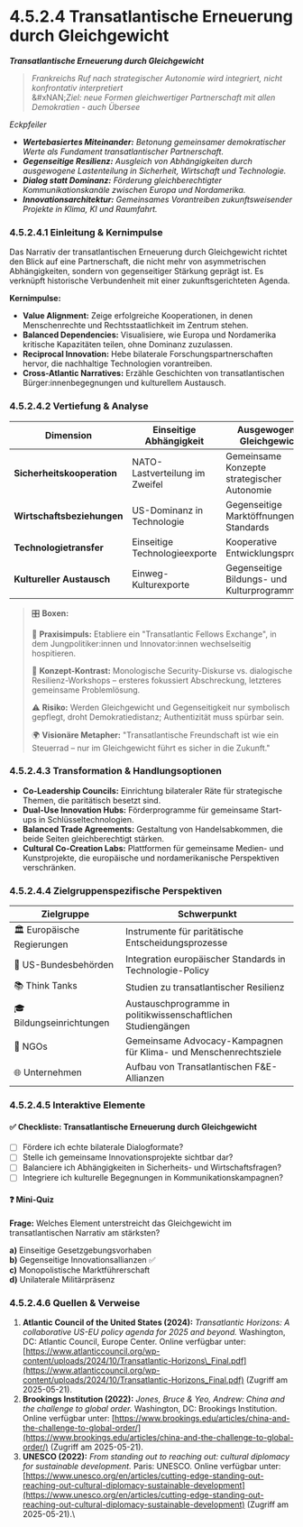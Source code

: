 # 4.5.2.4 Transatlantische Erneuerung durch Gleichgewicht

_**Transatlantische Erneuerung durch Gleichgewicht**_

> _Frankreichs Ruf nach strategischer Autonomie wird integriert, nicht konfrontativ interpretiert_\
> &#xNAN;_&#x5A;iel: neue Formen gleichwertiger Partnerschaft mit allen Demokratien - auch Übersee_

_Eckpfeiler_

* _**Wertebasiertes Miteinander:** Betonung gemeinsamer demokratischer Werte als Fundament transatlantischer Partnerschaft._
* _**Gegenseitige Resilienz:** Ausgleich von Abhängigkeiten durch ausgewogene Lastenteilung in Sicherheit, Wirtschaft und Technologie._
* _**Dialog statt Dominanz:** Förderung gleichberechtigter Kommunikationskanäle zwischen Europa und Nordamerika._
* _**Innovationsarchitektur:** Gemeinsames Vorantreiben zukunftsweisender Projekte in Klima, KI und Raumfahrt._

### 4.5.2.4.1 Einleitung & Kernimpulse

Das Narrativ der transatlantischen Erneuerung durch Gleichgewicht richtet den Blick auf eine Partnerschaft, die nicht mehr von asymmetrischen Abhängigkeiten, sondern von gegenseitiger Stärkung geprägt ist. Es verknüpft historische Verbundenheit mit einer zukunftsgerichteten Agenda.

**Kernimpulse:**

* **Value Alignment:** Zeige erfolgreiche Kooperationen, in denen Menschenrechte und Rechtsstaatlichkeit im Zentrum stehen.
* **Balanced Dependencies:** Visualisiere, wie Europa und Nordamerika kritische Kapazitäten teilen, ohne Dominanz zuzulassen.
* **Reciprocal Innovation:** Hebe bilaterale Forschungspartnerschaften hervor, die nachhaltige Technologien vorantreiben.
* **Cross-Atlantic Narratives:** Erzähle Geschichten von transatlantischen Bürger:innenbegegnungen und kulturellem Austausch.

### 4.5.2.4.2 Vertiefung & Analyse

| Dimension                  | Einseitige Abhängigkeit        | Ausgewogenes Gleichgewicht                  |
| -------------------------- | ------------------------------ | ------------------------------------------- |
| **Sicherheitskooperation** | NATO-Lastverteilung im Zweifel | Gemeinsame Konzepte strategischer Autonomie |
| **Wirtschaftsbeziehungen** | US-Dominanz in Technologie     | Gegenseitige Marktöffnungen und Standards   |
| **Technologietransfer**    | Einseitige Technologieexporte  | Kooperative Entwicklungsprojekte            |
| **Kultureller Austausch**  | Einweg-Kulturexporte           | Gegenseitige Bildungs- und Kulturprogramme  |

> 🎛️ **Boxen:**
>
> 📌 **Praxisimpuls:** Etabliere ein "Transatlantic Fellows Exchange", in dem Jungpolitiker:innen und Innovator:innen wechselseitig hospitieren.
>
> 🧠 **Konzept-Kontrast:** Monologische Security-Diskurse vs. dialogische Resilienz-Workshops – ersteres fokussiert Abschreckung, letzteres gemeinsame Problemlösung.
>
> ⚠️ **Risiko:** Werden Gleichgewicht und Gegenseitigkeit nur symbolisch gepflegt, droht Demokratiedistanz; Authentizität muss spürbar sein.
>
> 🌍 **Visionäre Metapher:** "Transatlantische Freundschaft ist wie ein Steuerrad – nur im Gleichgewicht führt es sicher in die Zukunft."

### 4.5.2.4.3 Transformation & Handlungsoptionen

* **Co-Leadership Councils:** Einrichtung bilateraler Räte für strategische Themen, die paritätisch besetzt sind.
* **Dual-Use Innovation Hubs:** Förderprogramme für gemeinsame Start-ups in Schlüsseltechnologien.
* **Balanced Trade Agreements:** Gestaltung von Handelsabkommen, die beide Seiten gleichberechtigt stärken.
* **Cultural Co-Creation Labs:** Plattformen für gemeinsame Medien- und Kunstprojekte, die europäische und nordamerikanische Perspektiven verschränken.

### 4.5.2.4.4 Zielgruppenspezifische Perspektiven

| Zielgruppe                  | Schwerpunkt                                                      |
| --------------------------- | ---------------------------------------------------------------- |
| 🏛️ Europäische Regierungen | Instrumente für paritätische Entscheidungsprozesse               |
| 🏢 US-Bundesbehörden        | Integration europäischer Standards in Technologie-Policy         |
| 📚 Think Tanks              | Studien zu transatlantischer Resilienz                           |
| 🎓 Bildungseinrichtungen    | Austauschprogramme in politikwissenschaftlichen Studiengängen    |
| 🤝 NGOs                     | Gemeinsame Advocacy-Kampagnen für Klima- und Menschenrechtsziele |
| 🌐 Unternehmen              | Aufbau von Transatlantischen F\&E-Allianzen                      |

### 4.5.2.4.5 Interaktive Elemente

#### ✅ Checkliste: Transatlantische Erneuerung durch Gleichgewicht

* [ ] Fördere ich echte bilaterale Dialogformate?
* [ ] Stelle ich gemeinsame Innovationsprojekte sichtbar dar?
* [ ] Balanciere ich Abhängigkeiten in Sicherheits- und Wirtschaftsfragen?
* [ ] Integriere ich kulturelle Begegnungen in Kommunikationskampagnen?

#### ❓ Mini-Quiz

**Frage:** Welches Element unterstreicht das Gleichgewicht im transatlantischen Narrativ am stärksten?

**a)** Einseitige Gesetzgebungsvorhaben\
**b)** Gegenseitige Innovationsallianzen ✅\
**c)** Monopolistische Marktführerschaft\
**d)** Unilaterale Militärpräsenz

### 4.5.2.4.6 Quellen & Verweise

1. **Atlantic Council of the United States (2024):** _Transatlantic Horizons: A collaborative US-EU policy agenda for 2025 and beyond._ Washington, DC: Atlantic Council, Europe Center. Online verfügbar unter: [https://www.atlanticcouncil.org/wp-content/uploads/2024/10/Transatlantic-Horizons\_Final.pdf](https://www.atlanticcouncil.org/wp-content/uploads/2024/10/Transatlantic-Horizons_Final.pdf) (Zugriff am 2025-05-21).
2. **Brookings Institution (2022):** _Jones, Bruce & Yeo, Andrew: China and the challenge to global order._ Washington, DC: Brookings Institution. Online verfügbar unter: [https://www.brookings.edu/articles/china-and-the-challenge-to-global-order/](https://www.brookings.edu/articles/china-and-the-challenge-to-global-order/) (Zugriff am 2025-05-21).
3. **UNESCO (2022):** _From standing out to reaching out: cultural diplomacy for sustainable development._ Paris: UNESCO. Online verfügbar unter: [https://www.unesco.org/en/articles/cutting-edge-standing-out-reaching-out-cultural-diplomacy-sustainable-development](https://www.unesco.org/en/articles/cutting-edge-standing-out-reaching-out-cultural-diplomacy-sustainable-development) (Zugriff am 2025-05-21).\\
